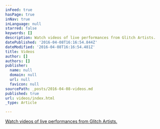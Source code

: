 ```yaml
---
inFeed: true
hasPage: true
inNav: true
inLanguage: null
starred: false
keywords: []
description: Watch videos of live performances from Glitch Artists.
datePublished: '2016-04-08T16:16:54.844Z'
dateModified: '2016-04-08T16:16:54.481Z'
title: Videos
author: []
authors: []
publisher:
  name: null
  domain: null
  url: null
  favicon: null
sourcePath: _posts/2016-04-08-videos.md
published: true
url: videos/index.html
_type: Article

---
```

[Watch videos of live performances from Glitch Artists.][0]

[0]: https://www.youtube.com/playlist?list=PLCRHEYTj6IVeEyHJZv-v9cpNz83AXDFAQ